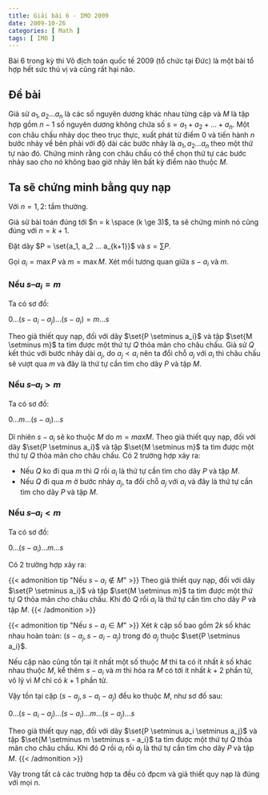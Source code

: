 ```yaml
---
title: Giải bài 6 - IMO 2009
date: 2009-10-26
categories: [ Math ]
tags: [ IMO ]
---
```


Bài 6 trong kỳ thi Vô địch toán quốc tế 2009 (tổ chức tại Đức) là một bài tổ hợp hết sức thú vị và cũng rất hại não.

<!--more-->

## Đề bài

Giả sử $a_1, a_2 ... a_n$ là các số nguyên dương khác nhau từng cặp và $M$ là tập hợp gồm $n − 1$ số nguyên dương không chứa số $s = a_1 + a_2 + ... + a_n$. Một con châu chấu nhảy dọc theo trục thực, xuất phát từ điểm $0$ và tiến hành $n$ bước nhảy về bên phải với độ dài các bước nhảy là $a_1, a_2 ... a_n$ theo một thứ tự nào đó. Chứng minh rằng con châu chấu có thể chọn thứ tự các bước nhảy sao cho nó không bao giờ nhảy lên bất kỳ điểm nào thuộc $M$.

## Ta sẽ chứng minh bằng quy nạp

Với $n = 1, 2$: tầm thường.

Giả sử bài toán đúng tới $n = k \space (k \ge 3)$, ta sẽ chứng minh nó cũng đúng với $n = k + 1$.

Đặt dãy $P = \set{a_1, a_2 ... a_{k+1}}$ và $s = \sum{P}$.

Gọi $a_i = \max{P}$ và $m = \max{M}$. Xét mối tương quan giữa $s - a_i$ và $m$.

### Nếu $s – a_i = m$

Ta có sơ đồ:

$0 ... (s - a_i - a_j) ... (s - a_i) = m ... s$

Theo giả thiết quy nạp, đối với dãy $\set{P \setminus a_i}$ và tập $\set{M \setminus m}$ ta tìm được một thứ tự $Q$ thỏa mãn cho châu chấu. Giả sử $Q$ kết thúc với bước nhảy dài $a_j$, do $a_j < a_i$ nên ta đổi chỗ $a_j$ với $a_i$ thì châu chấu sẽ vượt qua $m$ và đây là thứ tự cần tìm cho dãy $P$ và tập $M$.

### Nếu $s – a_i > m$

Ta có sơ đồ:

$0 ... m ... (s - a_i) ... s$

Dĩ nhiên $s - a_i$ sẽ ko thuộc $M$ do $m = max{M}$. Theo giả thiết quy nạp, đối với dãy $\set{P \setminus a_i}$ và tập $\set{M \setminus m}$ ta tìm được một thứ tự $Q$ thỏa mãn cho châu chấu. Có 2 trường hợp xảy ra:

- Nếu $Q$ ko đi qua $m$ thì $Q$ rồi $a_i$ là thứ tự cần tìm cho dãy $P$ và tập $M$.
- Nếu $Q$ đi qua $m$ ở bước nhảy $a_j$, ta đổi chỗ $a_j$ với $a_i$ và đây là thứ tự cần tìm cho dãy $P$ và tập $M$.

### Nếu $s – a_i < m$

Ta có sơ đồ:

$0 ... (s - a_i) ... m ... s$

Có 2 trường hợp xảy ra:

{{< admonition tip "Nếu $s - a_i \notin M$" >}}
Theo giả thiết quy nạp, đối với dãy $\set{P \setminus a_i}$ và tập $\set{M \setminus m}$ ta tìm được một thứ tự $Q$ thỏa mãn cho châu chấu. Khi đó $Q$ rồi $a_i$ là thứ tự cần tìm cho dãy $P$ và tập $M$.
{{< /admonition >}}

{{< admonition tip "Nếu $s - a_i \in M$" >}}
Xét $k$ cặp số bao gồm $2k$ số khác nhau hoàn toàn: $(s-a_j, s-a_i-a_j)$ trong đó $a_j$ thuộc $\set{P \setminus a_i}$.

Nếu cặp nào cũng tồn tại ít nhất một số thuộc $M$ thì ta có ít nhất $k$ số khác nhau thuộc $M$, kể thêm $s - a_i$ và $m$ thì hóa ra $M$ có tới ít nhất $k+2$ phần tử, vô lý vì $M$ chỉ có $k+1$ phần tử.

Vậy tồn tại cặp $(s - a_j, s - a_i - a_j)$ đều ko thuộc $M$, như sơ đồ sau:

$0 ... (s - a_i - a_j) ... (s - a_i) ... m ... (s - a_j) ... s$

Theo giả thiết quy nạp, đối với dãy $\set{P \setminus a_i \setminus a_j}$ và tập $\set{M \setminus m \setminus s - a_i}$ ta tìm được một thứ tự $Q$ thỏa mãn cho châu chấu. Khi đó $Q$ rồi $a_i$ rồi $a_j$ là thứ tự cần tìm cho dãy $P$ và tập $M$.
{{< /admonition >}}

Vậy trong tất cả các trường hợp ta đều có đpcm và giả thiết quy nạp là đúng với mọi $n$.
